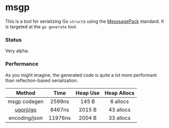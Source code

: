 msgp
=======

This is a tool for serializing Go `struct`s using the [MesssagePack](http://msgpack.org) standard. It is targeted 
at the `go generate` tool.

### Status

Very alpha.

### Performance

As you might imagine, the generated code is quite a lot more performant than reflection-based serialization.

|  Method | Time | Heap Use | Heap Allocs |
|:-------:|:----:|:--------:|:-----------:|
| msgp codegen | 2599ns | 145 B | 6 allocs |
| [ugorji/go](http://github.com/ugorji/go) | 8467ns | 2015 B | 43 allocs |
| encoding/json | 11976ns | 2004 B | 33 allocs |